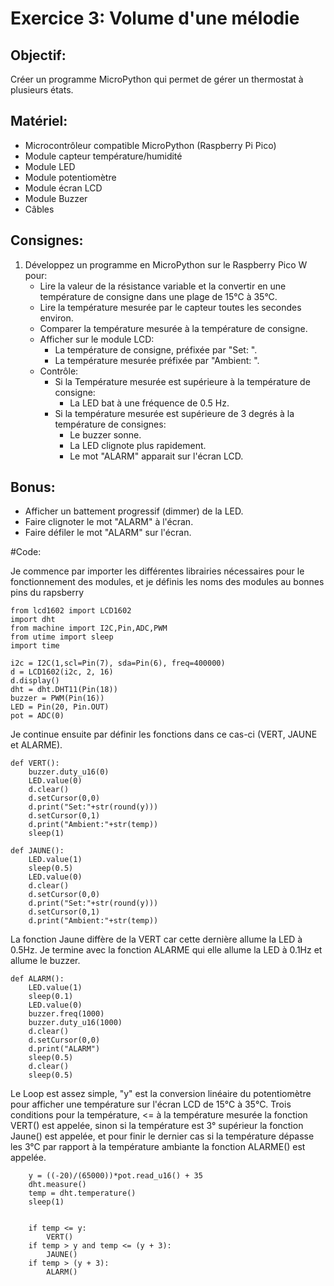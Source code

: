 # Exercice 3: Volume d'une mélodie
## Objectif: 
Créer un programme MicroPython qui permet de gérer un thermostat à plusieurs états.
## Matériel:
- Microcontrôleur compatible MicroPython (Raspberry Pi Pico)
- Module capteur température/humidité
- Module LED
- Module potentiomètre
- Module écran LCD
- Module Buzzer
- Câbles
## Consignes:

1. Développez un programme en MicroPython sur le Raspberry Pico W pour:
   - Lire la valeur de la résistance variable et la convertir en une température de consigne dans une plage de 15°C à 35°C.
   - Lire la température mesurée par le capteur toutes les secondes environ.
   - Comparer la température mesurée à la température de consigne.
   - Afficher sur le module LCD:
      - La température de consigne, préfixée par "Set: ".
      - La température mesurée préfixée par "Ambient: ".
   - Contrôle:
      - Si la Température mesurée est supérieure à la température de consigne:
         - La LED bat à une fréquence de 0.5 Hz.
      - Si la température mesurée est supérieure de 3 degrés à la température de consignes:
         - Le buzzer sonne.
         - La LED clignote plus rapidement.
         - Le mot "ALARM" apparait sur l'écran LCD.

## Bonus:
- Afficher un battement progressif (dimmer) de la LED.
- Faire clignoter le mot "ALARM" à l'écran.
- Faire défiler le mot "ALARM" sur l'écran.

#Code: 

Je commence par importer les différentes librairies nécessaires pour le fonctionnement des modules, et je définis les noms des modules au bonnes pins du rapsberry
```
from lcd1602 import LCD1602
import dht
from machine import I2C,Pin,ADC,PWM
from utime import sleep
import time

i2c = I2C(1,scl=Pin(7), sda=Pin(6), freq=400000)
d = LCD1602(i2c, 2, 16)
d.display()
dht = dht.DHT11(Pin(18))
buzzer = PWM(Pin(16))
LED = Pin(20, Pin.OUT)
pot = ADC(0)
```

Je continue ensuite par définir les fonctions dans ce cas-ci (VERT, JAUNE et ALARME).
```
def VERT():
    buzzer.duty_u16(0)
    LED.value(0)
    d.clear()
    d.setCursor(0,0)
    d.print("Set:"+str(round(y)))
    d.setCursor(0,1)
    d.print("Ambient:"+str(temp))
    sleep(1)

def JAUNE():
    LED.value(1)
    sleep(0.5)
    LED.value(0)
    d.clear()
    d.setCursor(0,0)
    d.print("Set:"+str(round(y)))
    d.setCursor(0,1)
    d.print("Ambient:"+str(temp))
```
La fonction Jaune diffère de la VERT car cette dernière allume la LED à 0.5Hz. Je termine avec la fonction ALARME qui elle allume la LED à 0.1Hz et allume le buzzer. 
```
def ALARM():
    LED.value(1)
    sleep(0.1)
    LED.value(0)
    buzzer.freq(1000)
    buzzer.duty_u16(1000)
    d.clear()
    d.setCursor(0,0)
    d.print("ALARM")
    sleep(0.5)
    d.clear()
    sleep(0.5)
```
Le Loop est assez simple, "y" est la conversion linéaire du potentiomètre pour afficher une température sur l'écran LCD de 15°C à 35°C. Trois conditions pour la température, <= à la température mesurée la fonction VERT() est appelée, sinon si la température est 3° supérieur la fonction Jaune() est appelée, et pour finir le dernier cas si la température dépasse les 3°C par rapport à la température ambiante la fonction ALARME() est appelée. 
```
    y = ((-20)/(65000))*pot.read_u16() + 35      
    dht.measure()
    temp = dht.temperature()
    sleep(1)
    

    if temp <= y:
        VERT()
    if temp > y and temp <= (y + 3):
        JAUNE()
    if temp > (y + 3):
        ALARM()
```



